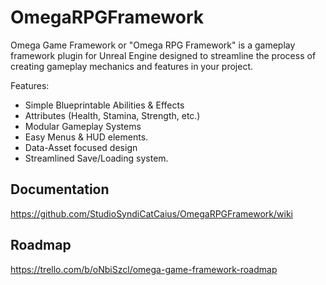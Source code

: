 # OmegaRPGFramework

Omega Game Framework or "Omega RPG Framework" is a gameplay framework plugin for Unreal Engine designed to streamline the process of creating gameplay mechanics and features in your project.

Features:
* Simple Blueprintable Abilities & Effects
* Attributes (Health, Stamina, Strength, etc.)
* Modular Gameplay Systems
* Easy Menus & HUD elements.
* Data-Asset focused design
* Streamlined Save/Loading system.

## Documentation
https://github.com/StudioSyndiCatCaius/OmegaRPGFramework/wiki

## Roadmap
https://trello.com/b/oNbiSzcl/omega-game-framework-roadmap
